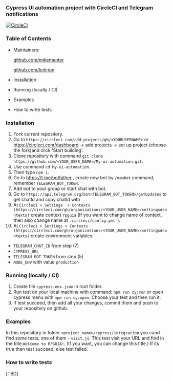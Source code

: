 ### Cypress UI automation project with CircleCI and Telegram notifications
[![CircleCI](https://circleci.com/gh/Leitirion/My_ui_automation.svg?style=svg)](https://circleci.com/gh/Leitirion/My_ui_automation)

### Table of Contents

- Maintainers:

  [github.com/mikementor](https://github.com/mikementor)

  	
		
  [github.com/leitirion](https://github.com/leitirion)
	 
- Installation
- Running (locally / CI)
- Examples
- How to write tests

### Installation
 1. Fork current repository.
 2. Go to ```https://circleci.com/add-projects/gh/<YOURUSERNAME>``` or 
https://circleci.com/dashboard -> add projects -> set up project (choose the fork)and click  'Start building'.
 3. Clone repository with command ```git clone https://github.com/<YOUR_USER_NAME>/My-ui-automation.git```.
 4. Use command ```cd My-ui-automation```.
 5. Then type ```npm i```.
 6. Go to https://t.me/botfather , create new bot by ```/newbot``` command, remember ```TELEGRAM_BOT_TOKEN```.
 7. Add bot to your group or start chat with bot.
 8. Go to ```https://api.telegram.org/bot<TELEGRAM_BOT_TOKEN>/getUpdates``` to get chatId and copy chatId with ```-```.
 9. At ```Circleci > Settings  > Contexts (https://circleci.com/gh/organizations/<YOUR_USER_NAME>/settings#contexts)``` create context ```rpguia``` (If you want to change name of context, then also change name at ```.circleci/config.yml ```).
 10. At ```Circleci > Settings > Contexts (https://circleci.com/gh/organizations/<YOUR_USER_NAME>/settings#contexts)``` create environment variables: 
 - ```TELEGRAM_CHAT_ID``` from  step (7)
 - ```CYPRESS_URL```
 - ```TELEGRAM_BOT_TOKEN``` from step (5)
 - ```NODE_ENV``` with value ```production```

###  Running (locally / CI)
1. Create file ```cypress.env.json``` in root folder.
2. Run test on your local machine with command: ```npm run cy:run``` or open cypress menu with ```npm run cy:open```. Choose your test and then run it.
3. If test succeed, then add all your changes, commit them and push to your repository on github.

### Examples
In this repository in folder ```<project_name>/cypress/integration``` you cand find some tests, one of them - ```visit.js```.
This test visit your URL and find in the title ```Welcome to RPGUIA!```. (If you want, you can change this title.)
If its true then test succeed, else test failed.
### How to write tests
[TBD]
